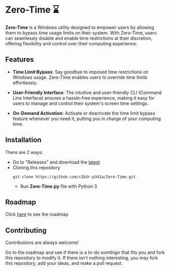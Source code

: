 # Zero-Time ⌛
**Zero-Time** is a Windows utility designed to empower users by allowing them to bypass time usage limits on their system. With Zero-Time, users can seamlessly disable and enable time restrictions at their discretion, offering flexibility and control over their computing experience.


## Features

- **Time Limit Bypass**: Say goodbye to imposed time restrictions on Windows usage. Zero-Time enables users to override time limits effortlessly.

- **User-Friendly Interface**: The intuitive and user-friendly CLI (Command Line Interface) ensures a hassle-free experience, making it easy for users to manage and control their system's screen time settings.

- **On-Demand Activation**: Activate or deactivate the time limit bypass feature whenever you need it, putting you in charge of your computing time.


## Installation
There are 2 ways:
- Go to "Releases" and download the [latest](https://github.com/c1b3r-p3d1a/Zero-Time/releases/latest)
- Cloning this repository
    ```
    git clone https://github.com/c1b3r-p3d1a/Zero-Time.git
    ```
    - Run **Zero-Time.py** file with Python 3
    
## Roadmap

Click [here](https://github.com/users/c1b3r-p3d1a/projects/2) to see the roadmap


## Contributing

Contributions are always welcome!

Go to the roadmap and see if there is a to-do somthign that fits you and fork this repository to modify it. If there isn't nothing interesting, you may fork this repository, add your ideas, and make a pull request.

